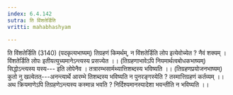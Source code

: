 ```yaml
---
index: 6.4.142
sutra: ति विंशतेर्डिति
vritti: mahabhashyam

---
```

 ति विंशतेर्डिति (3140) (पदकृत्यभाष्यम्) तिग्रहणं किमर्थम्, न विंशतेर्डिति लोप इत्येवोच्येत ? नैवं शक्यम् । विंशतेर्डिति लोपः इतीयत्युच्यमानेऽन्त्यस्य प्रसज्येत ।। (तिग्रहणाभावेऽपि नियमार्थत्वबोधकभाष्यम्) सिद्धोऽन्त्यस्य यस्य--- इति लोपेनैव । तत्रारम्भसार्मथ्यात्तिशब्दस्य भविष्यति ।। (तिग्रहणप्रयोजनभाष्यम्) कुतो नु खल्वेतत्---अनन्त्यार्थे आरम्भे तिशब्दस्य भविष्यति न पुनरङ्गस्येति ? तस्मात्तिग्रहणं कर्तव्यम् ।। अथ क्रियमाणेऽपि तिग्रहणेऽन्त्यस्य कस्मान्न भवति ? निर्दिश्यमानस्यादेशा भवन्तीति न भविष्यति ।। 